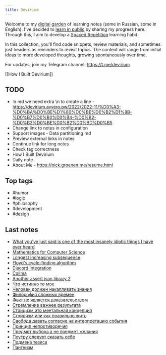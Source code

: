 ```yaml
---
title: Devirium
---
```


Welcome to my [digital garden](https://maggieappleton.com/garden-history) of learning notes (some in Russian, some in English). I've decided to [learn in public](https://dev.to/jbranchaud/how-i-learned-to-learn-in-public-2f4m) by sharing my progress here. Through this, I aim to develop a [Spaced Repetition](https://til.yenly.wtf/notes/spaced-repetition) learning habit.

In this collection, you'll find code snippets, review materials, and sometimes just headers as reminders to revisit topics. The content will range from initial ideas to more developed thoughts, growing spontaneously over time.

For updates, join my Telegram channel: https://t.me/devirium

[[How I Built Devirium]]

## TODO

- In md we need extra \n to create a line - https://devirium.avvero.pw/2022/2022-11/%D0%A3-%D0%BA%D0%BE%D1%80%D0%BE%D0%B2%D1%8B-%D0%B7%D0%B0%D0%B4-%D0%B2-%D0%B3%D0%BE%D0%B2%D0%BD%D0%B5
- Change link to notes in configuration
- Support images - Data partitioning.md
- Preview external links in notes
- Continue link for long notes
- Check tag correctness
- How I Built Devirium
- Daily note
- About Me - https://nick.groenen.me/resume.html

## Top tags
- #humor
- #logic
- #philosophy
- #development
- #design

## Last notes
- [What you've just said is one of the most insanely idiotic things I have ever heard](2023/2023-04/What-you've-just-said-is-one-of-the-most-insanely-idiotic-things-I-have-ever-heard.md)
- [Mathematics for Computer Science](2023/2023-04/Mathematics-for-Computer-Science.md)
- [Longest increasing subsequence](2023/2023-04/Longest-increasing-subsequence.md)
- [Floyd's cycle-finding algorithm](2023/2023-04/Floyd's-cycle-finding-algorithm.md)
- [Discord integration](2023/2023-04/Discord-integration.md)
- [Colima](2023/2023-04/Colima.md)
- [Another assert json library 2](2023/2023-04/Another-assert-json-library-2.md)
- [Что истинно то мое](2023/2023-04/Что-истинно-то-мое.md)
- [Человек должен накапливать знания](2023/2023-04/Человек-должен-накапливать-знания.md)
- [Философия сложных времен](2023/2023-04/Философия-сложных-времен.md)
- [Факт не является доказательством](2023/2023-04/Факт-не-является-доказательством.md)
- [Стремление важнее результата](2023/2023-04/Стремление-важнее-результата.md)
- [Стоицизм это ментальная концепция](2023/2023-04/Стоицизм-это-ментальная-концепция.md)
- [Стоицизм или как правильно жить](2023/2023-04/Стоицизм-или-как-правильно-жить.md)
- [Свобода давать согласие на интерпретацию события](2023/2023-04/Свобода-давать-согласие-на-интерпретацию-события.md)
- [Принцип непротиворечия](2023/2023-04/Принцип-непротиворечия.md)
- [Предмет выбора а не предмет желания](2023/2023-04/Предмет-выбора-а-не-предмет-желания.md)
- [Поутру следует сказать себе](2023/2023-04/Поутру-следует-сказать-себе.md)
- [Подмена тезиса](2023/2023-04/Подмена-тезиса.md)
- [Пантеизм](2023/2023-04/Пантеизм.md)
